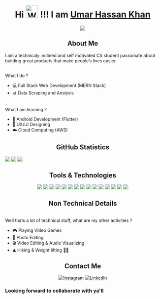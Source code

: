 <p align="center">

  <h1 align="center">Hi <img src="https://github.com/TheDudeThatCode/TheDudeThatCode/blob/master/Assets/Hi.gif" width="40" alt="Waving"> !!! I am <a href="#">Umar Hassan Khan</a> </h1>
 </p>

<p align="center">

<img align="center" src="https://komarev.com/ghpvc/?username=UmarHassanKhan929&style=plastic&color=blueviolet">

</p>

<h2 align="center">About Me</h2>

<p align="left"> 

 I am a technicaly inclined and self motivated CS student passionate about building great products that make people’s lives easier. 
 
</p>

<p>
</br>
What I do ?

-  💻 Full Stack Web Development (MERN Stack)
-  📊 Data Scraping and Analysis

</p>


<p>
</br>
What I am learning ?

-  📱 Android Development (Flutter)
-  🎨 UX/UI Designing
-  ☁️ Cloud Computing (AWS)
  
</p>
<h2 align="center">GitHub Statistics</h2>

  <img src = "https://github-readme-stats.vercel.app/api?username=UmarHassanKhan929&show_icons=true&theme=radical&line_height=22">
 
  <img src = "https://github-readme-streak-stats.herokuapp.com/?user=UmarHassanKhan929&theme=dark">
  
  <img src = "https://github-readme-stats.vercel.app/api/top-langs/?username=UmarHassanKhan929&theme=tokyonight&hide=jupyter%20notebook,java"> 

<h2 align="center">Tools & Technologies</h2>

<p align="center">

<img src="https://img.shields.io/badge/Python-3776AB?style=for-the-badge&logo=python&logoColor=white"/>

<img src="https://img.shields.io/badge/JavaScript-323330?style=for-the-badge&logo=javascript&logoColor=F7DF1E" />

<img src="https://img.shields.io/badge/TypeScript-007ACC?style=for-the-badge&logo=typescript&logoColor=white"/>

<img src="https://img.shields.io/badge/C++-blue?style=for-the-badge&logo=cplusplus&logoColor=white">

<img src="https://img.shields.io/badge/MySQL-00000F?style=for-the-badge&logo=mysql&logoColor=white" />

<img src="https://img.shields.io/badge/Node.js-43853D?style=for-the-badge&logo=node.js&logoColor=white">

<img src="https://img.shields.io/badge/Express.js-000000?style=for-the-badge&logo=express&logoColor=white" />
<img src="https://img.shields.io/badge/GraphQl-white?style=for-the-badge&logo=graphql&logoColor=pink" />
<img src="https://img.shields.io/badge/React-20232A?style=for-the-badge&logo=react&logoColor=61DAFB" />

<!-- <img src="https://img.shields.io/badge/next.js-000000?style=for-the-badge&logo=next.js&logoColor=white" /> -->

<img src="https://img.shields.io/badge/Git-F05032?style=for-the-badge&logo=git&logoColor=white">

<!-- <img src="https://img.shields.io/badge/Docker-2CA5E0?style=for-the-badge&logo=docker&logoColor=white"> -->

<!-- <img src="https://img.shields.io/badge/Jest-C21325?style=for-the-badge&logo=jest&logoColor=white"> -->

<img src="https://img.shields.io/badge/HTML5-E34F26?style=for-the-badge&logo=html5&logoColor=white" />

<img src="https://img.shields.io/badge/CSS3-1572B6?style=for-the-badge&logo=css3&logoColor=white"/>

<!-- <img src="https://img.shields.io/badge/PHP-777BB4?style=for-the-badge&logo=php&logoColor=white"/> -->

<img src="https://img.shields.io/badge/MongoDB-4EA94B?style=for-the-badge&logo=mongodb&logoColor=white" />

<img src="https://img.shields.io/badge/Jupyter-F37626.svg?&style=for-the-badge&logo=Jupyter&logoColor=white" />

<img src="https://img.shields.io/badge/Linux-00000F?style=for-the-badge&logo=linux&logoColor=white" >

<!-- <img src="https://img.shields.io/badge/Flask-000000?style=for-the-badge&logo=flask&logoColor=white"/> -->

<!-- <img src="https://img.shields.io/badge/Postman-FF6C37?style=for-the-badge&logo=Postman&logoColor=white"/> -->

<!-- <img src="https://img.shields.io/badge/Amazon_AWS-232F3E?style=for-the-badge&logo=amazon-aws&logoColor=white" /> -->

</p>

<h2 align="center">Non Technical Details</h2>

<p>
</br>
Well thats a lot of technical stuff, what are my other activities ?

-  🎮 Playing Video Games
-  📸 Photo Editing
-  🎬 Video Editing & Audio Visualizing
-  ⛰️ Hiking & Weight lifting 🏋🏻
  
</p>

<h2 align="center">Contact Me</h2>
<p align="center">
<a href="https://www.instagram.com/uhk_naul/?hl=en"><img src="https://img.shields.io/badge/instagram-%23E4405F.svg?&style=for-the-badge&logo=instagram&logoColor=white"  alt="Instagram" /></a>
 <a href="https://linkedin.com/in/umar-hassan-khan"><img src="https://img.shields.io/badge/linkedin-%230077B5.svg?&style=for-the-badge&logo=linkedin&logoColor=white"  alt="LinkedIn" /></a>
</p>
<h3 align="left">Looking forward to collaborate with ya'll</h3>

